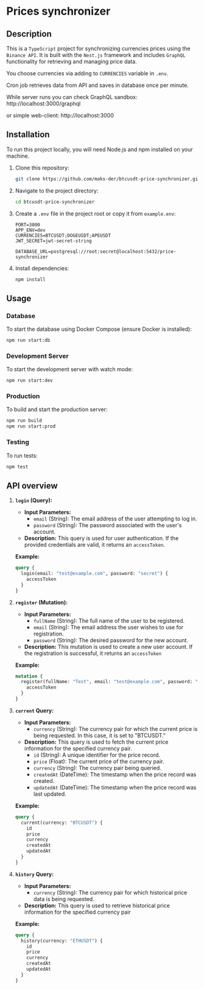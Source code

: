 # Prices synchronizer

## Description
This is a `TypeScript` project for synchronizing currencies prices using the `Binance API`.
It is built with the `Nest.js` framework and includes `GraphQL` functionality for retrieving and managing price data.

You choose currencies via adding to `CURRENCIES` variable in `.env`.

Cron job retrieves data from API and saves in database once per minute.

While server runs you can check GraphQL sandbox: http://localhost:3000/graphql

or simple web-client: http://localhost:3000

## Installation

To run this project locally, you will need Node.js and npm installed on your machine.

1. Clone this repository:

   ```bash
   git clone https://github.com/maks-der/btcusdt-price-synchronizer.git
   ```

2. Navigate to the project directory:

   ```bash
   cd btcusdt-price-synchronizer
   ```

3. Create a `.env` file in the project root or copy it from `example.env`:

   ```dotenv
   PORT=3000
   APP_ENV=dev
   CURRENCIES=BTCUSDT;DOGEUSDT;APEUSDT
   JWT_SECRET=jwt-secret-string
   
   DATABASE_URL=postgresql://root:secret@localhost:5432/price-synchronizer
   ```

4. Install dependencies:

   ```bash
   npm install
   ```

## Usage

### Database
To start the database using Docker Compose (ensure Docker is installed):

```bash
npm run start:db
```

### Development Server
To start the development server with watch mode:

```bash
npm run start:dev
```

### Production
To build and start the production server:

```bash
npm run build
npm run start:prod
```

### Testing
To run tests:

```bash
npm test
```

## API overview
1. **`login` (Query):**
    - **Input Parameters:**
        - `email` (String): The email address of the user attempting to log in.
        - `password` (String): The password associated with the user's account.
    - **Description:** This query is used for user authentication. If the provided credentials are valid, it returns an `accessToken`.

   **Example:**
   ```graphql
   query {
     login(email: "test@example.com", password: "secret") {
       accessToken
     }
   }
   ```

2. **`register` (Mutation):**
    - **Input Parameters:**
        - `fullName` (String): The full name of the user to be registered.
        - `email` (String): The email address the user wishes to use for registration.
        - `password` (String): The desired password for the new account.
    - **Description:** This mutation is used to create a new user account. If the registration is successful, it returns an `accessToken`


   **Example:**
   ```graphql
   mutation {
     register(fullName: "Test", email: "test@example.com", password: "secret") {
       accessToken
     }
   }
   ```

3. **`current` Query:**
    - **Input Parameters:**
        - `currency` (String): The currency pair for which the current price is being requested. In this case, it is set to "BTCUSDT."
    - **Description:** This query is used to fetch the current price information for the specified currency pair.
        - `id` (String): A unique identifier for the price record.
        - `price` (Float): The current price of the currency pair.
        - `currency` (String): The currency pair being queried.
        - `createdAt` (DateTime): The timestamp when the price record was created.
        - `updatedAt` (DateTime): The timestamp when the price record was last updated.

   **Example:**
   ```graphql
   query {
     current(currency: "BTCUSDT") {
       id
       price
       currency
       createdAt
       updatedAt
     }
   }
   ```

4. **`history` Query:**
    - **Input Parameters:**
        - `currency` (String): The currency pair for which historical price data is being requested.
    - **Description:** This query is used to retrieve historical price information for the specified currency pair

   **Example:**
   ```graphql
   query {
     history(currency: "ETHUSDT") {
       id
       price
       currency
       createdAt
       updatedAt
     }
   }
   ```